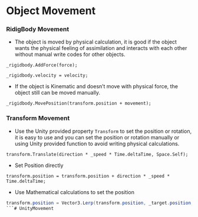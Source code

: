 # Object Movement



### RidigBody Movement

- The object is moved by physical calculation, it is good if the object wants the physical feeling of assimilation and interacts with each other without manual write codes for other objects.

```CSharp
_rigidbody.AddForce(force);
```

```CSharp
_rigidbody.velocity = velocity;
```

- If the object is Kinematic and doesn’t move with physical force, the object still can be moved manually.

```CSharp
_rigidbody.MovePosition(transform.position + movement);
```

### Transform Movement

- Use the Unity provided property `Transform` to set the position or rotation, it is easy to use and you can set the position or rotation manually or using Unity provided function to avoid writing physical calculations.

```CSharp
transform.Translate(direction * _speed * Time.deltaTime, Space.Self);
```

- Set Position directly

```CSharp
transform.position = transform.position + direction * _speed * Time.deltaTime;
```

- Use Mathematical calculations to set the position

```csharp
transform.position = Vector3.Lerp(transform.position, _target.position, _speed * Time.deltaTime);
```# UnityMovement
